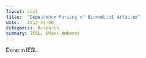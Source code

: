```yaml
---
layout: post
title:  "Dependency Parsing of Biomedical Articles"
date:   2017-08-26
categories: Research
summary: IESL, UMass Amherst
---
```

Done in IESL.
